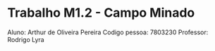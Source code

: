 # Trabalho M1.2 - Campo Minado
Aluno: Arthur de Oliveira Pereira
Codigo pessoa: 7803230
Professor: Rodrigo Lyra
